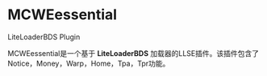 # MCWEessential
LiteLoaderBDS Plugin

MCWEessential是一个基于 **LiteLoaderBDS** 加载器的LLSE插件。该插件包含了Notice，Money，Warp，Home，Tpa，Tpr功能。

